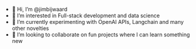 - 👋 Hi, I’m @jimbijwaard
- 👀 I’m interested in Full-stack development and data science
- 🌱 I’m currently experimenting with OpenAI APIs, Langchain and many other novelties
- 💞️ I’m looking to collaborate on fun projects where I can learn something new

<!---
jimbijwaard/jimbijwaard is a ✨ special ✨ repository because its `README.md` (this file) appears on your GitHub profile.
You can click the Preview link to take a look at your changes.
--->
